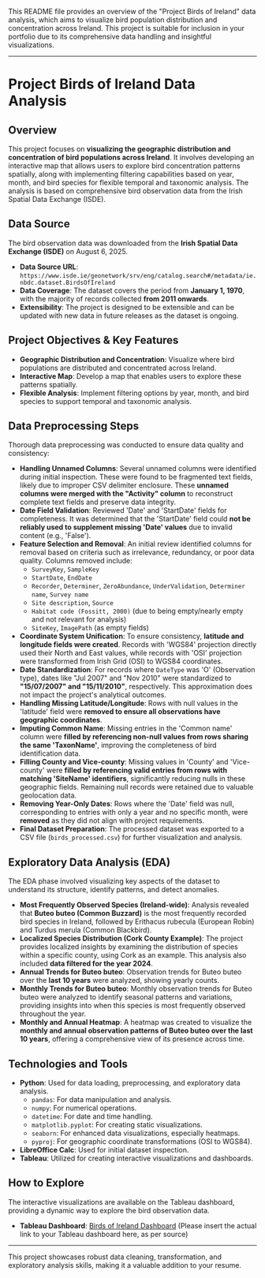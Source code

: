 This README file provides an overview of the "Project Birds of Ireland" data analysis, which aims to visualize bird population distribution and concentration across Ireland. This project is suitable for inclusion in your portfolio due to its comprehensive data handling and insightful visualizations.

---

# Project Birds of Ireland Data Analysis

## Overview
This project focuses on **visualizing the geographic distribution and concentration of bird populations across Ireland**. It involves developing an interactive map that allows users to explore bird concentration patterns spatially, along with implementing filtering capabilities based on year, month, and bird species for flexible temporal and taxonomic analysis. The analysis is based on comprehensive bird observation data from the Irish Spatial Data Exchange (ISDE).

## Data Source
The bird observation data was downloaded from the **Irish Spatial Data Exchange (ISDE)** on August 6, 2025.
*   **Data Source URL**: `https://www.isde.ie/geonetwork/srv/eng/catalog.search#/metadata/ie.nbdc.dataset.BirdsOfIreland`
*   **Data Coverage**: The dataset covers the period from **January 1, 1970**, with the majority of records collected **from 2011 onwards**.
*   **Extensibility**: The project is designed to be extensible and can be updated with new data in future releases as the dataset is ongoing.

## Project Objectives & Key Features
*   **Geographic Distribution and Concentration**: Visualize where bird populations are distributed and concentrated across Ireland.
*   **Interactive Map**: Develop a map that enables users to explore these patterns spatially.
*   **Flexible Analysis**: Implement filtering options by year, month, and bird species to support temporal and taxonomic analysis.

## Data Preprocessing Steps
Thorough data preprocessing was conducted to ensure data quality and consistency:
*   **Handling Unnamed Columns**: Several unnamed columns were identified during initial inspection. These were found to be fragmented text fields, likely due to improper CSV delimiter enclosure. These **unnamed columns were merged with the "Activity" column** to reconstruct complete text fields and preserve data integrity.
*   **Date Field Validation**: Reviewed 'Date' and 'StartDate' fields for completeness. It was determined that the 'StartDate' field could **not be reliably used to supplement missing 'Date' values** due to invalid content (e.g., 'False').
*   **Feature Selection and Removal**: An initial review identified columns for removal based on criteria such as irrelevance, redundancy, or poor data quality. Columns removed include:
    *   `SurveyKey`, `SampleKey`
    *   `StartDate`, `EndDate`
    *   `Recorder`, `Determiner`, `ZeroAbundance`, `UnderValidation`, `Determiner name`, `Survey name`
    *   `Site description`, `Source`
    *   `Habitat code (Fossitt, 2000)` (due to being empty/nearly empty and not relevant for analysis)
    *   `SiteKey`, `ImagePath` (as empty fields)
*   **Coordinate System Unification**: To ensure consistency, **latitude and longitude fields were created**. Records with 'WGS84' projection directly used their North and East values, while records with 'OSI' projection were transformed from Irish Grid (OSI) to WGS84 coordinates.
*   **Date Standardization**: For records where `DateType` was 'O' (Observation type), dates like "Jul 2007" and "Nov 2010" were standardized to **"15/07/2007" and "15/11/2010"**, respectively. This approximation does not impact the project's analytical outcomes.
*   **Handling Missing Latitude/Longitude**: Rows with null values in the 'latitude' field were **removed to ensure all observations have geographic coordinates**.
*   **Imputing Common Name**: Missing entries in the 'Common name' column were **filled by referencing non-null values from rows sharing the same 'TaxonName'**, improving the completeness of bird identification data.
*   **Filling County and Vice-county**: Missing values in 'County' and 'Vice-county' were **filled by referencing valid entries from rows with matching 'SiteName' identifiers**, significantly reducing nulls in these geographic fields. Remaining null records were retained due to valuable geolocation data.
*   **Removing Year-Only Dates**: Rows where the 'Date' field was null, corresponding to entries with only a year and no specific month, were **removed** as they did not align with project requirements.
*   **Final Dataset Preparation**: The processed dataset was exported to a CSV file (`birds_processed.csv`) for further visualization and analysis.

## Exploratory Data Analysis (EDA)
The EDA phase involved visualizing key aspects of the dataset to understand its structure, identify patterns, and detect anomalies.
*   **Most Frequently Observed Species (Ireland-wide)**: Analysis revealed that **Buteo buteo (Common Buzzard)** is the most frequently recorded bird species in Ireland, followed by Erithacus rubecula (European Robin) and Turdus merula (Common Blackbird).
*   **Localized Species Distribution (Cork County Example)**: The project provides localized insights by examining the distribution of species within a specific county, using Cork as an example. This analysis also included **data filtered for the year 2024**.
*   **Annual Trends for Buteo buteo**: Observation trends for Buteo buteo over the **last 10 years** were analyzed, showing yearly counts.
*   **Monthly Trends for Buteo buteo**: Monthly observation trends for Buteo buteo were analyzed to identify seasonal patterns and variations, providing insights into when this species is most frequently observed throughout the year.
*   **Monthly and Annual Heatmap**: A heatmap was created to visualize the **monthly and annual observation patterns of Buteo buteo over the last 10 years**, offering a comprehensive view of its presence across time.

## Technologies and Tools
*   **Python**: Used for data loading, preprocessing, and exploratory data analysis.
    *   `pandas`: For data manipulation and analysis.
    *   `numpy`: For numerical operations.
    *   `datetime`: For date and time handling.
    *   `matplotlib.pyplot`: For creating static visualizations.
    *   `seaborn`: For enhanced data visualizations, especially heatmaps.
    *   `pyproj`: For geographic coordinate transformations (OSI to WGS84).
*   **LibreOffice Calc**: Used for initial dataset inspection.
*   **Tableau**: Utilized for creating interactive visualizations and dashboards.

## How to Explore
The interactive visualizations are available on the Tableau dashboard, providing a dynamic way to explore the bird observation data.
*   **Tableau Dashboard**: [Birds of Ireland Dashboard](link_to_tableau_dashboard_here) (Please insert the actual link to your Tableau dashboard here, as per source)

---

This project showcases robust data cleaning, transformation, and exploratory analysis skills, making it a valuable addition to your resume.
